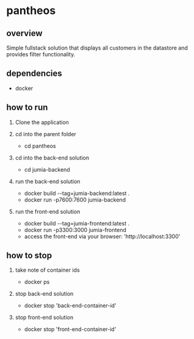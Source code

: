 # pantheos

## overview

Simple fullstack solution that displays all customers in the datastore and provides filter functionality.

## dependencies

  - docker
  
## how to run
  
  1. Clone the application
  
  2. cd into the parent folder
      - cd pantheos
      
  3. cd into the back-end solution
      - cd jumia-backend
  
  4. run the back-end solution
      - docker build --tag=jumia-backend:latest .
      - docker run -p7600:7600 jumia-backend
      
  5. run the front-end solution
      - docker build --tag=jumia-frontend:latest .
      - docker run -p3300:3000 jumia-frontend
      - access the front-end via your browser: 'http://localhost:3300'
      
## how to stop

  1. take note of container ids
      - docker ps
     
  2. stop back-end solution
      - docker stop 'back-end-container-id'
      
  3. stop front-end solution
      - docker stop 'front-end-container-id'
